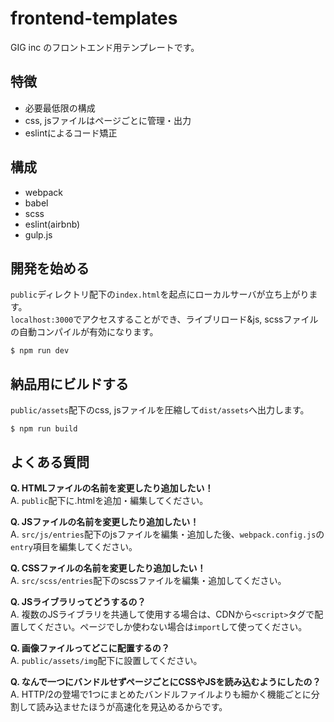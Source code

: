 # frontend-templates

GIG inc のフロントエンド用テンプレートです。

## 特徴

- 必要最低限の構成
- css, jsファイルはページごとに管理・出力
- eslintによるコード矯正

## 構成

- webpack
- babel
- scss
- eslint(airbnb)
- gulp.js

## 開発を始める

`public`ディレクトリ配下の`index.html`を起点にローカルサーバが立ち上がります。  
`localhost:3000`でアクセスすることができ、ライブリロード&js, scssファイルの自動コンパイルが有効になります。

```
$ npm run dev
```

## 納品用にビルドする

`public/assets`配下のcss, jsファイルを圧縮して`dist/assets`へ出力します。

```
$ npm run build
```

## よくある質問

**Q. HTMLファイルの名前を変更したり追加したい！**  
A. `public`配下に.htmlを追加・編集してください。

**Q. JSファイルの名前を変更したり追加したい！**  
A. `src/js/entries`配下のjsファイルを編集・追加した後、`webpack.config.js`の`entry`項目を編集してください。

**Q. CSSファイルの名前を変更したり追加したい！**  
A. `src/scss/entries`配下のscssファイルを編集・追加してください。

**Q. JSライブラリってどうするの？**  
A. 複数のJSライブラリを共通して使用する場合は、CDNから`<script>`タグで配置してください。ページでしか使わない場合は`import`して使ってください。

**Q. 画像ファイルってどこに配置するの？**  
A. `public/assets/img`配下に設置してください。

**Q. なんで一つにバンドルせずページごとにCSSやJSを読み込むようにしたの？**  
A. HTTP/2の登場で1つにまとめたバンドルファイルよりも細かく機能ごとに分割して読み込ませたほうが高速化を見込めるからです。

